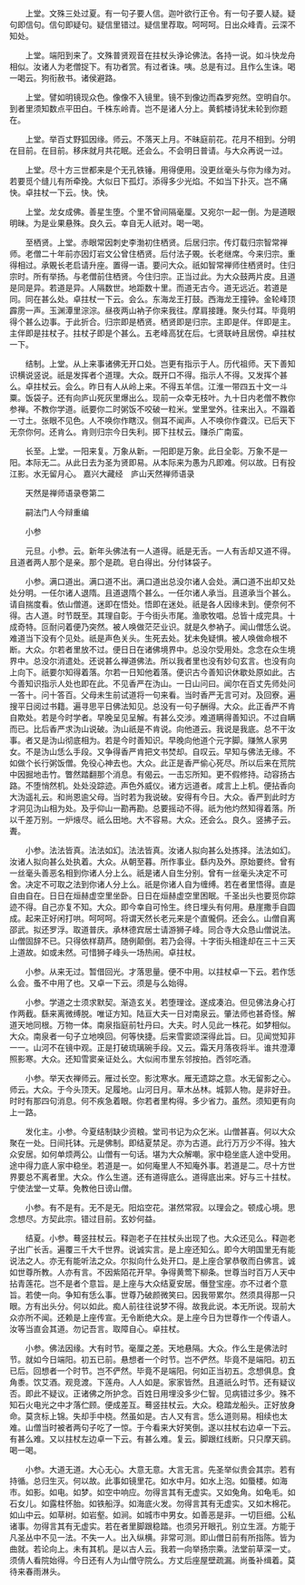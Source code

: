 <!-- { "loadSidebar": true } -->
　　上堂。文殊三处过夏。有一句子要人信。迦叶欲行正令。有一句子要人疑。疑句即信句。信句即疑句。疑信里错过。疑信里荐取。呵呵呵。日出众峰青。云深不知处。

　　上堂。端阳到来了。文殊普贤观音在拄杖头诤论佛法。各持一说。如斗快龙舟相似。汝诸人为老僧捉下。有功者赏。有过者诛。咦。总是有过。且作么生诛。喝一喝云。狗衔赦书。诸侯避路。

　　上堂。譬如明镜现众色。像像不入镜里。镜不到像边而森罗宛然。空明自尔。到者里须知数点平田白。千株东岭青。岂不是诸人分上。黄鹤楼诗犹未轮到你题在。

　　上堂。举百丈野狐因缘。师云。不落天上月。不昧庭前花。花月不相到。分明在目前。在目前。移床就月共花眠。还会么。不会明日普请。与大众再说一过。

　　上堂。尽十方三世都来是个无孔铁锤。用得便用。没更丝毫头与你为缘为对。若要觅个缝儿有所牵挽。大似日下孤灯。添得多少光焰。不如当下扑灭。岂不痛快。卓拄杖一下云。快。快。

　　上堂。龙女成佛。善星生堕。个里不曾间隔毫厘。又宛尔一起一倒。为是道眼明昧。为是业果悬殊。良久云。幸自无人祇对。喝一喝。

　　至栖贤。上堂。赤眼常因刺史李渤初住栖贤。后居归宗。传灯载归宗智常禅师。老僧二十年前亦因灯岩文公曾住栖贤。后付法子覞。长老继席。今来归宗。重得相过。承覞长老启请升座。置得一语。要问大众。祇如智常禅师住栖贤时。住归宗时。所有举扬。与老僧前住栖贤。今住归宗。正当过此。为大众鼓两片皮。且道是同是异。若道是异。人隔数世。地距数十里。而道无古今。道无远近。若道是同。同在甚么处。卓拄杖一下云。会么。东海龙王打鼓。西海龙王撞钟。金轮峰顶霹雳一声。玉渊潭里淙淙。昼夜两山衲子你来我往。摩肩接踵。聚头付耳。毕竟明得个甚么边事。于此折合。归宗即是栖贤。栖贤即是归宗。主即是伴。伴即是主。主伴即是拄杖子。拄杖子即是个甚么。五老峰高犹在后。七贤联峙且居傍。卓拄杖一下。

　　结制。上堂。从上来事诸佛无开口处。岂更有指示于人。历代祖师。天下善知识横说竖说。祇是发挥者个道理。大众。既开口不得。指示人不得。又发挥个甚么。卓拄杖云。会么。昨日有人从岭上来。不得五羊信。江淮一带四五十文一斗粟。饭袋子。还有向庐山死灰里爆出么。现前一众幸无枝叶。九十日内老僧不教你参禅。不教你学道。祇要你二时粥饭不咬破一粒米。堂里堂外。往来出入。不蹋着一寸土。张眼不见色。人不唤你作瞎汉。侧耳不闻声。人不唤你作聋汉。已后天下无奈你何。还肯么。肯则归宗今日失利。掷下拄杖云。赚杀广南蛮。

　　长至。上堂。一阳来复。万象从新。一阳即是万象。此日全彰。万象不是一阳。本际无二。从此日去为圣为贤即易。从本际来为愚为凡即难。何以故。日有投江影。水无留月心。
嘉兴大藏经　庐山天然禅师语录


　　天然是禅师语录卷第二

　　嗣法门人今辩重编

　　小参

　　元旦。小参。云。新年头佛法有一人道得。祇是无舌。一人有舌却又道不得。且道者两人那个是亲。那个是疏。皂白得出。分付钵袋子。

　　小参。满口道出。满口道不出。满口道出总没尔诸人会处。满口道不出却又处处分明。一任尔诸人退隋。且道退隋个甚么。一任尔诸人承当。且道承当个甚么。请自揣度看。依山僧道。迷即在悟处。悟即在迷处。祇是各人因缘未到。便奈何不得。古人道。时节既至。其理自彰。于今街头市尾。渔歌牧唱。总皆十成完具。十成奇特。叵耐问着便乃突然。被人唤做茫茫业识。就是久参衲子。闻山僧恁么说。难道当下没有个见处。祇是声色关头。生死去处。犹未免疑惧。被人唤做命根不断。大众。尔若者里放不过。便日日在诸佛境界中。总没尔受用处。念念在众生境界中。总没尔消遣处。还说甚么禅道佛法。所以我者里也没有妙句玄言。也没有向上向下。祇要尔知得着落。尔若一日知他着落。便识古今善知识休歇处原如此。古今善知识指示人处也即在此。不见香严在沩山。一日山问曰。闻尔在百丈先师处问一答十。问十答百。父母未生前试道将一句来看。当时香严无言可对。及回寮。遍搜平日阅过书籍。遍寻思平日佛法知见。总没有一句子酬得。大众。此正香严不肯自欺处。若是今时学者。早晚呈见呈解。有甚么交涉。难道瞒得善知识。不过自瞒而已。比后香严求沩山说破。沩山祇是不肯说。向他道云。我说是我底。总不干汝事。者又是沩山彻底相为。若是今时善知识。早晚向他道个元字脚。赚煞人家男女。不是沩山恁么手段。又争得香严肯把文书焚却。自叹云。早知与佛法无缘。不如做个长行粥饭僧。免役心神去也。大众。此正是香严偷心死尽。所以后来在荒院中因掘地击竹。瞥然踏翻那个消息。有偈云。一击忘所知。更不假修持。动容扬古路。不堕悄然机。处处没踪迹。声色外威仪。诸方远道者。咸言上上机。便拈香向大沩遥礼云。和尚恩逾父母。当时若为我说破。安得有今日。大众。香严到此时方才洞见沩山相为处。及乎仰山一勘再勘。总要摇动不得。祇为他灼然知得着落。所以千差万别。一炉焲尽。祇么田地。大不容易。大众。还会么。良久。竖拂子云。聻。

　　小参。法法皆真。法法如幻。法法皆真。汝诸人拟向甚么处拣择。法法如幻。汝诸人拟向甚么处执着。大众。从朝至暮。所作事业。繇内及外。原始要终。曾有一丝毫头善恶名相到你诸人分上么。祇是诸人自生分别。曾有一丝毫头决定不可舍。决定不可取之法到你诸人分上么。祇是你诸人自为缠缚。若在者里悟得。直是自由自在。日日在烜赫虚空里坐卧。日日在烜赫虚空里困眠。千圣出头也要觅你踪迹不得。自己亦复不知。大众。即今幸自可怜生。终日埋头有何用。悬崖撒手自圆成。起来正好闲打哄。呵呵呵。将谓天然长老元来是个直儱侗。还会么。山僧自离邵武。拟还罗浮。取道普庆。承林德宾居士请游狮子峰。同合寺大众恳山僧说法。山僧固辞不已。只得依样葫芦。随例颠倒。若乃会得。十字街头相逢却在三十三天上道故。如或未然。可惜狮子峰头一场热闹。卓拄杖。

　　小参。从来无过。暂借回光。才落思量。便不中用。以拄杖卓一下云。若作恁么会。蚤不中用了也。又卓一下云。须是与么始得。

　　小参。学道之士须求默契。渐造玄关。若堕理诠。遂成凑泊。但见佛法身心打作两截。繇来离微缚脱。唯证方知。陆亘大夫一日对南泉云。肇法师也甚奇怪。解道天地同根。万物一体。南泉指庭前牡丹曰。大夫。时人见此一株花。如梦相似。大众。南泉者一句子立地唤回。何等快捷。后来雪窦颂深得此旨。曰。见闻觉知非一一。山河不在镜中观。正是打破琉璃碗手段。又云。霜天月落夜将半。谁共澄潭照影寒。大众。还知雪窦亲证处么。大似闹市里东邻按拍。西邻吃酒。

　　小参。举天衣禅师云。雁过长空。影沈寒水。雁无遗踪之意。水无留影之心。师云。大众。于今头顶天。足履地。山河日月。草木丛林。城郭人物。是非好丑。时时有那四句消息。何不疾急着眼。你若者里构得。多少省力。虽然。须知更有向上一路。

　　发化主。小参。今夏结制缺少资粮。堂司书记为众乞米。山僧甚喜。何以大众聚在一处。日间托钵。元是佛制。即结夏禁足。亦为古道。此行万万少不得。独大众安居。如何单烦两公。山僧有一句话。堪为大众解嘲。家中稳坐底人途中受用。途中得力底人家中稳坐。若道是一。如何庵里人不知庵外事。若道是二。尽十方世界要总不离者里。大众。作么生道。还有道得底么。道得底出来。好与三十拄杖。宁使法堂一丈草。免教他日谤山僧。

　　小参。有不是有。无不是无。阳焰空花。湛然常寂。以理会之。顿成心境。思念想尽。方契此宗。错过目前。玄妙何益。

　　结夏。小参。蓦竖拄杖云。释迦老子在拄杖头出现了也。大众还见么。释迦老子出广长舌。遍覆三千大千世界。说诚实言。是上座还知么。即今大明国里无有能说法之人。亦无有能听法之众。尔拟向什么处开口。是上座合掌恭敬而白佛言。诚如世尊所教。人亦有言。不因紫陌花开早。争得黄莺下柳条。世尊当时百万人天中拈青莲花。岂不是者个意旨。是上座与大众结夏安居。僭登宝座。亦不过者个意旨。若使一向。争知有恁么事。世尊乃破颜微笑曰。因我带累尔。然须具得那一只眼。方有出头分。何以如此。痴人前往往说梦不得。故我此说。本无所说。现前大众亦所不闻。还赖是上座传宣。无令断绝大众。是上座今日为世尊作一个传语人。汝等当直会其道。勿记吾言。取障自心。卓拄杖。

　　小参。佛法因缘。大有时节。毫厘之差。天地悬隔。大众。作么生是佛法时节。就如今日端阳。初五已前。悬想者一个时节。岂不俨然。毕竟不是端阳。初五已后。回想者一个时节。岂不俨然。毕竟不是端阳。何如正当初五。念想俱息。食角黍。饮艾酒。观竞渡。下莲舟。人人如是。家家皆然。且道祇么时节。还有疑议否。即此不疑议。正诸佛之所护念。百姓日用埋没多少仁智。见病错过多少。殊不知石火电光之中才落伫顾。便成差互。蓦竖拄杖云。大众。稳踏龙船头。正好放身命。莫贪标上锦。失却手中桡。然虽如是。古人又有言。恁么道则易。相续也太难。山僧当时被者两句子吃了一惊。于今看来大好笑倒。遂以拄杖右边卓一下云。有甚么难。又以拄杖左边卓一下云。有甚么难。复云。脚跟红线断。只只摩天鹞。喝一喝。

　　小参。大道无道。大心无心。大意无意。大言无言。先圣举似贵会其宗。若有持循。总归生灭。何以故。此事如镜里花。如水中月。如水上泡。如蜃楼。如海市。如影。如电。如梦。如空中响应。勿得言其有无虚实。又如兔角。如龟毛。如石女儿。如露柱怀胎。如铁船浮。如海底火发。勿得言其有无虚实。又如木棉花。如山中云。如草树。如岩壑。如涧。如城市中男女。如善恶是非。一切巨细。公私诸事。勿得言其有无虚实。若在者里脚跟稳踏。也须另开眼孔。别立生涯。方能于凡圣丛中不见一法。不失一人。出入纵横。非常可测。即山僧日前有所指陈。皆为曲就。若论向上。未有其机。是以古人云。我若一向举扬宗乘。法堂前草深一丈。须倩人看院始得。今日还有人为山僧守院么。方丈后座屋壁疏漏。尚蚤补缉着。莫待来春雨淋头。

